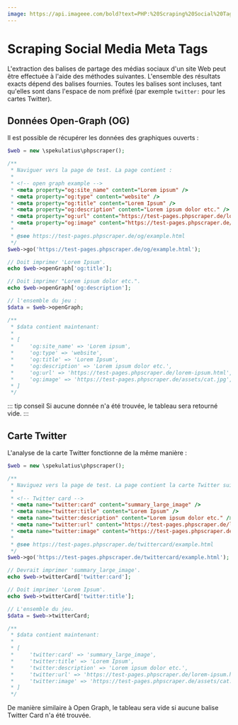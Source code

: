 ```yaml
---
image: https://api.imageee.com/bold?text=PHP:%20Scraping%20Social%20Tags&bg_image=https://images.unsplash.com/photo-1542762933-ab3502717ce7
---
```


# Scraping Social Media Meta Tags

L'extraction des balises de partage des médias sociaux d'un site Web peut être effectuée à l'aide des méthodes suivantes. L'ensemble des résultats exacts dépend des balises fournies. Toutes les balises sont incluses, tant qu'elles sont dans l'espace de nom préfixé (par exemple `twitter:` pour les cartes Twitter).


## Données Open-Graph (OG)

Il est possible de récupérer les données des graphiques ouverts :

```PHP
$web = new \spekulatius\phpscraper();

/**
 * Naviguer vers la page de test. La page contient :
 *
 * <!-- open graph example -->
 * <meta property="og:site_name" content="Lorem ipsum" />
 * <meta property="og:type" content="website" />
 * <meta property="og:title" content="Lorem Ipsum" />
 * <meta property="og:description" content="Lorem ipsum dolor etc." />
 * <meta property="og:url" content="https://test-pages.phpscraper.de/lorem-ipsum.html" />
 * <meta property="og:image" content="https://test-pages.phpscraper.de/assets/cat.jpg" />
 *
 * @see https://test-pages.phpscraper.de/og/example.html
 */
$web->go('https://test-pages.phpscraper.de/og/example.html');

// Doit imprimer 'Lorem Ipsum'.
echo $web->openGraph['og:title'];

// Doit imprimer "Lorem ipsum dolor etc.".
echo $web->openGraph['og:description'];

// l'ensemble du jeu :
$data = $web->openGraph;

/**
 * $data contient maintenant:
 *
 * [
 *     'og:site_name' => 'Lorem ipsum',
 *     'og:type' => 'website',
 *     'og:title' => 'Lorem Ipsum',
 *     'og:description' => 'Lorem ipsum dolor etc.',
 *     'og:url' => 'https://test-pages.phpscraper.de/lorem-ipsum.html',
 *     'og:image' => 'https://test-pages.phpscraper.de/assets/cat.jpg',
 * ]
 */
```

::: tip conseil
Si aucune donnée n'a été trouvée, le tableau sera retourné vide.
:::


## Carte Twitter

L'analyse de la carte Twitter fonctionne de la même manière :

```PHP
$web = new \spekulatius\phpscraper();

/**
 * Naviguez vers la page de test. La page contient la carte Twitter suivante :
 *
 * <!-- Twitter card -->
 * <meta name="twitter:card" content="summary_large_image" />
 * <meta name="twitter:title" content="Lorem Ipsum" />
 * <meta name="twitter:description" content="Lorem ipsum dolor etc." />
 * <meta name="twitter:url" content="https://test-pages.phpscraper.de/lorem-ipsum.html" />
 * <meta name="twitter:image" content="https://test-pages.phpscraper.de/assets/cat.jpg" />
 *
 * @see https://test-pages.phpscraper.de/twittercard/example.html
 */
$web->go('https://test-pages.phpscraper.de/twittercard/example.html');

// Devrait imprimer 'summary_large_image'.
echo $web->twitterCard['twitter:card'];

// Doit imprimer 'Lorem Ipsum'.
echo $web->twitterCard['twitter:title'];

// L'ensemble du jeu.
$data = $web->twitterCard;

/**
 * $data contient maintenant:
 *
 * [
 *     'twitter:card' => 'summary_large_image',
 *     'twitter:title' => 'Lorem Ipsum',
 *     'twitter:description' => 'Lorem ipsum dolor etc.',
 *     'twitter:url' => 'https://test-pages.phpscraper.de/lorem-ipsum.html',
 *     'twitter:image' => 'https://test-pages.phpscraper.de/assets/cat.jpg',
 * ]
 */
```

De manière similaire à Open Graph, le tableau sera vide si aucune balise Twitter Card n'a été trouvée.

